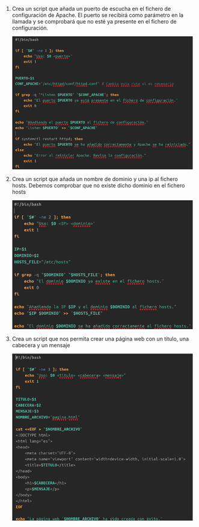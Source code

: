 1. Crea un script que añada un puerto de escucha en el fichero de configuración de Apache. El puerto se recibirá como parámetro en la llamada y se comprobará que no esté ya presente en el fichero de configuración.

   ![Texto alternativo](Imagenes/Script1.PNG)

2. Crea un script que añada un nombre de dominio y una ip al fichero hosts. Debemos comprobar que no existe dicho dominio en el fichero hosts
   
   ![Texto alternativo](Imagenes/script2.PNG)


3. Crea un script que nos permita crear una página web con un título, una cabecera y un mensaje

   ![Texto alternativo](Imagenes/script3.PNG)

